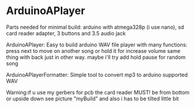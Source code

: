 # ArduinoAPlayer
Parts needed for minimal build:
arduino with atmega328p (i use nano),
sd card reader adapter,
3 buttons
and 3.5 audio jack


ArduinoAPlayer:
Easy to build arduino WAV file player with many functions:
press next to move on another song or hold it for increase volume
same thing with back just in other way.
maybe i'll try add hold pause for random song

ArduinoAPlayerFormatter:
Simple tool to convert mp3 to arduino supported WAV

Warning:if u use my gerbers for pcb the card reader MUST! be from bottom or upside down
see picture "myBuild" and also i has to be tilted little bit
